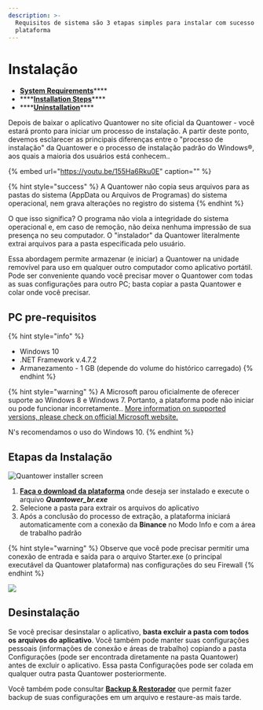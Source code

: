 ```yaml
---
description: >-
  Requisitos de sistema são 3 etapas simples para instalar com sucesso a
  plataforma
---
```


# Instalação

* [**System Requirements**](installation.md#pc-requirements)\*\*\*\*
* \*\*\*\*[**Installation Steps**](installation.md#installation-steps)\*\*\*\*
* \*\*\*\*[**Uninstallation**](installation.md#uninstall)\*\*\*\*

Depois de baixar o aplicativo Quantower no site oficial da Quantower - você estará pronto para iniciar um processo de instalação. A partir deste ponto, devemos esclarecer as principais diferenças entre o "processo de instalação" da Quantower e o processo de instalação padrão do Windows®, aos quais a maioria dos usuários está conhecem..

{% embed url="https://youtu.be/155Ha6Rku0E" caption="" %}

{% hint style="success" %}
A Quantower não copia seus arquivos para as pastas do sistema \(AppData ou Arquivos de Programas\) do sistema operacional, nem grava alterações no registro do sistema
{% endhint %}



O que isso significa? O programa não viola a integridade do sistema operacional e, em caso de remoção, não deixa nenhuma impressão de sua presença no seu computador. O "instalador" da Quantower literalmente extrai arquivos para a pasta especificada pelo usuário.

Essa abordagem permite armazenar \(e iniciar\) a Quantower na unidade removível para uso em qualquer outro computador como aplicativo portátil. Pode ser conveniente quando você precisar mover o Quantower com todas as suas configurações para outro PC; basta copiar a pasta Quantower e colar onde você precisar.

## PC pre-requisitos

{% hint style="info" %}
* Windows 10
* .NET Framework v.4.7.2
* Armanezamento - 1 GB \(depende do volume do histórico carregado\)
{% endhint %}

{% hint style="warning" %}
A Microsoft parou oficialmente de oferecer suporte ao Windows 8 e Windows 7. Portanto, a plataforma pode não iniciar ou pode funcionar incorretamente.. [More information on supported versions, please check on official Microsoft website.](https://support.microsoft.com/en-us/help/13853/windows-lifecycle-fact-sheet)

N's recomendamos o uso do Windows 10.
{% endhint %}

## Etapas da Instalação

![Quantower installer screen](../.gitbook/assets/extract-files-quantower.png)

1. [**Faça o download da plataforma**](https://updates.quantower.com/Quantower/x64/latest/Quantower.exe) onde deseja ser instalado e execute o arquivo _**Quantower\_br.exe**_ 
2. Selecione a pasta para extrair os arquivos do aplicativo
3. Após a conclusão do processo de extração, a plataforma iniciará automaticamente com a conexão da **Binance** no Modo Info e com a área de trabalho padrão

{% hint style="warning" %}
Observe que você pode precisar permitir uma conexão de entrada e saída para o arquivo Starter.exe \(o principal executável da Quantower plataforma\) nas configurações do seu Firewall
{% endhint %}

![](../.gitbook/assets/default-workspace.png)

## Desinstalação 

Se você precisar desinstalar o aplicativo, **basta excluir a pasta com todos os arquivos do aplicativo**. Você também pode manter suas configurações pessoais \(informações de conexão e áreas de trabalho\) copiando a pasta Configurações \(pode ser encontrada diretamente na pasta Quantower\) antes de excluir o aplicativo. Essa pasta Configurações pode ser colada em qualquer outra pasta Quantower posteriormente.

Você também pode consultar [**Backup & Restorador**](backup-and-restore-manager.md)  que permit fazer backup de suas configurações em um arquivo e restaure-as mais tarde.

